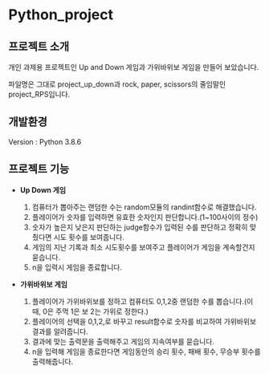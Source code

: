 # Python_project

## 프로젝트 소개
개인 과제용 프로젝트인 Up and Down 게임과 가위바위보 게임을 만들어 보았습니다.

파일명은 그대로 project_up_down과 rock, paper, scissors의 줄임말인 project_RPS입니다.

## 개발환경
Version : Python 3.8.6

## 프로젝트 기능
* **Up Down 게임**
  1. 컴퓨터가 뽑아주는 랜덤한 수는 random모듈의 randint함수로 해결했습니다.
  2. 플레이어가 숫자를 입력하면 유효한 숫자인지 판단합니다.(1~100사이의 정수)
  3. 숫자가 높은지 낮은지 판단하는 judge함수가 입력된 수를 판단하고 정확히 맞췄다면 시도 횟수를 보여줍니다.
  4. 게임의 지난 기록과 최소 시도횟수를 보여주고 플레이어가 게임을 계속할건지 묻습니다.
  5. n을 입력시 게임을 종료합니다.


* **가위바위보 게임**
  1. 플레이어가 가위바위보를 정하고 컴퓨터도 0,1,2중 랜덤한 수를 뽑습니다.(이 때, 0은 주먹 1은 보 2는 가위로 정한다.)
  2. 플레이어의 선택을 0,1,2,로 바꾸고 result함수로 숫자를 비교하여 가위바위보 결과를 알려줍니다.
  3. 결과에 맞는 출력문을 출력해주고 게임의 지속여부를 묻습니다.
  4. n을 입력해 게임을 종료한다면 게임동안의 승리 횟수, 패배 횟수, 무승부 횟수를 출력해줍니다.

